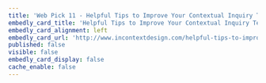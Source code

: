 ```yaml
---
title: 'Web Pick 11 - Helpful Tips to Improve Your Contextual Inquiry Techniques'
embedly_card_title: 'Helpful Tips to Improve Your Contextual Inquiry Techniques'
embedly_card_alignment: left
embedly_card_url: 'http://www.incontextdesign.com/helpful-tips-to-improve-your-contextual-inquiry-techniques/'
published: false
visible: false
embedly_card_display: false
cache_enable: false
---
```

